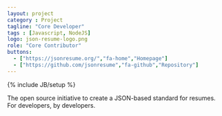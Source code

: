 ```yaml
---
layout: project
category : Project
tagline: "Core Developer"
tags : [Javascript, NodeJS]
logo: json-resume-logo.png
role: "Core Contributor"
buttons:
  - ["https://jsonresume.org/","fa-home","Homepage"]
  - ["https://github.com/jsonresume","fa-github","Repository"]
---
```

{% include JB/setup %}

The open source initiative to create a JSON-based standard for resumes. For developers, by developers.
